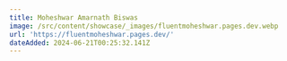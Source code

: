 ```yaml
---
title: Moheshwar Amarnath Biswas
image: /src/content/showcase/_images/fluentmoheshwar.pages.dev.webp
url: 'https://fluentmoheshwar.pages.dev/'
dateAdded: 2024-06-21T00:25:32.141Z
---
```



